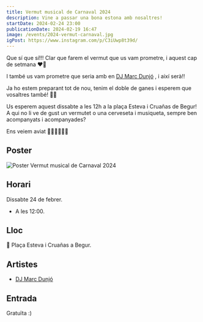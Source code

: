 ```yaml
---
title: Vermut musical de Carnaval 2024
description: Vine a passar una bona estona amb nosaltres!
startDate: 2024-02-24 23:00
publicationDate: 2024-02-19 16:47
image: /events/2024-vermut-carnaval.jpg
igPost: https://www.instagram.com/p/C3iUwp8t39d/
---
```


Que sí que sí!!! Clar que farem el vermut que us vam prometre, i aquest cap de setmana ❤️‍🔥

I també us vam prometre que seria amb en [DJ Marc Dunjó](https://www.instagram.com/marcdunjo) , i així serà!!

Ja ho estem preparant tot de nou, tenim el doble de ganes i esperem que vosaltres també! 🤩🥳

Us esperem aquest dissabte a les 12h a la plaça Esteva i Cruañas de Begur! A qui no li ve de gust un vermutet o una cerveseta i musiqueta, sempre ben acompanyats i acompanyades?

Ens veiem aviat 🫰🏽🫰🏽✨✨

## Poster

![Poster Vermut musical de Carnaval 2024](/events/2024-vermut-carnaval.jpg)

## Horari

Dissabte 24 de febrer.

- A les 12:00.

## Lloc

📍 Plaça Esteva i Cruañas a Begur.

## Artistes

- [DJ Marc Dunjó](https://www.instagram.com/marcdunjo)

## Entrada

Gratuïta :)
